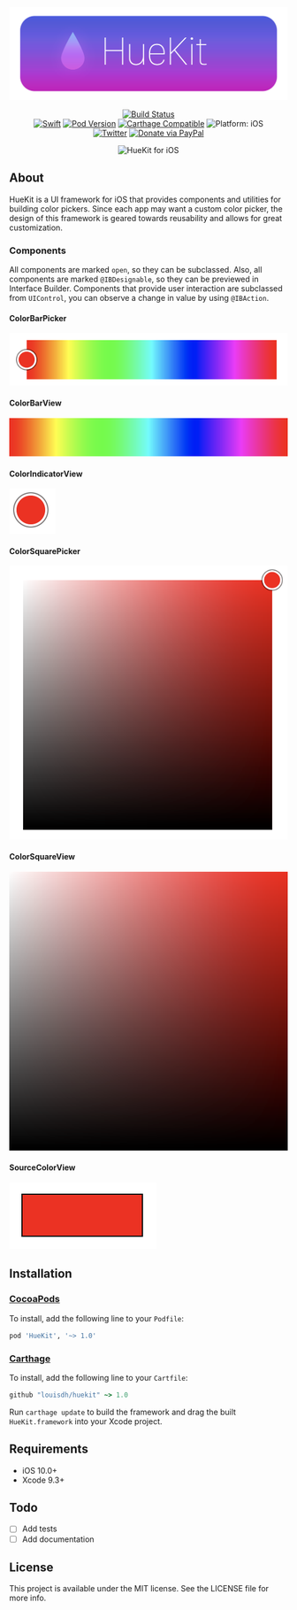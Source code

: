 <p align="center">
<img src="readme-resources/hero@2x.png" style="max-height: 300px;" alt="HueKit for iOS">
</p>

<p align="center">
<a href="https://travis-ci.org/louisdh/huekit"><img src="https://travis-ci.org/louisdh/huekit.svg?branch=master" style="max-height: 300px;" alt="Build Status"/></a>
<br>
<a href="https://developer.apple.com/swift/"><img src="https://img.shields.io/badge/Swift-4.1-orange.svg?style=flat" style="max-height: 300px;" alt="Swift"/></a>
<a href="https://cocoapods.org/pods/HueKit"><img src="https://img.shields.io/cocoapods/v/HueKit.svg" style="max-height: 300px;" alt="Pod Version"/></a>
<a href="https://github.com/Carthage/Carthage"><img src="https://img.shields.io/badge/Carthage-compatible-4bc51d.svg?style=flat" style="max-height: 300px;" alt="Carthage Compatible"/></a>
<img src="https://img.shields.io/badge/platform-iOS-lightgrey.svg" style="max-height: 300px;" alt="Platform: iOS">
<br>
<a href="http://twitter.com/LouisDhauwe"><img src="https://img.shields.io/badge/Twitter-@LouisDhauwe-blue.svg?style=flat" style="max-height: 300px;" alt="Twitter"/></a>
<a href="https://paypal.me/louisdhauwe"><img src="https://img.shields.io/badge/Donate-PayPal-green.svg?style=flat" alt="Donate via PayPal"/></a>
</p>

<p align="center">
<img src="readme-resources/example.gif" style="max-height: 1480px;" alt="HueKit for iOS">
</p>


## About
HueKit is a UI framework for iOS that provides components and utilities for building color pickers. Since each app may want a custom color picker, the design of this framework is geared towards reusability and allows for great customization.

### Components
All components are marked `open`, so they can be subclassed. Also, all components are marked `@IBDesignable`, so they can be previewed in Interface Builder. Components that provide user interaction are subclassed from `UIControl`, you can observe a change in value by using `@IBAction`.

#### ColorBarPicker
![](readme-resources/components/ColorBarPicker.png)

#### ColorBarView
![](readme-resources/components/ColorBarView.png)

#### ColorIndicatorView
![](readme-resources/components/ColorIndicatorView.png)

#### ColorSquarePicker
![](readme-resources/components/ColorSquarePicker.png)

#### ColorSquareView
![](readme-resources/components/ColorSquareView.png)

#### SourceColorView
![](readme-resources/components/SourceColorView.png)


## Installation

### [CocoaPods](http://cocoapods.org)

To install, add the following line to your ```Podfile```:

```ruby
pod 'HueKit', '~> 1.0'
```

### [Carthage](https://github.com/Carthage/Carthage)
To install, add the following line to your ```Cartfile```:

```ruby
github "louisdh/huekit" ~> 1.0
```
Run ```carthage update``` to build the framework and drag the built ```HueKit.framework``` into your Xcode project.



## Requirements

* iOS 10.0+
* Xcode 9.3+

## Todo 

- [ ] Add tests
- [ ] Add documentation
 
## License

This project is available under the MIT license. See the LICENSE file for more info.
